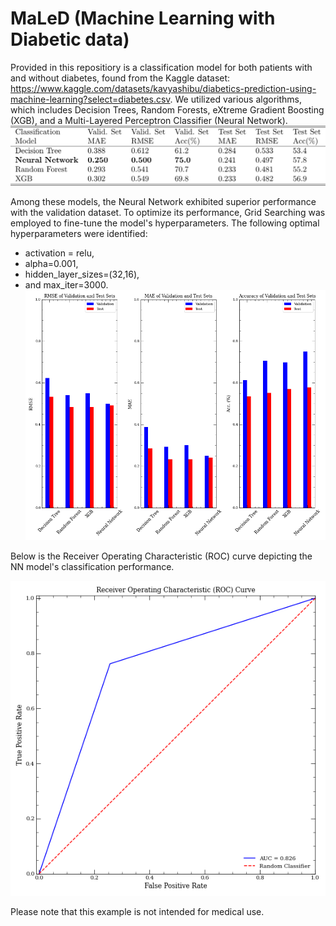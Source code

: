 # MaLeD (Machine Learning with Diabetic data)

Provided in this repositiory is a classification model for both patients with and without diabetes, found from the Kaggle dataset: https://www.kaggle.com/datasets/kavyashibu/diabetics-prediction-using-machine-learning?select=diabetes.csv.  We utilized various algorithms, which includes Decision Trees, Random Forests, eXtreme Gradient Boosting (XGB), and a Multi-Layered Perceptron Classifier (Neural Network). 
![](diabetic_data/images/table_diabetic.pdf.png)

Among these models, the Neural Network exhibited superior performance with the validation dataset. To optimize its performance, Grid Searching was employed to fine-tune the model's hyperparameters. The following optimal hyperparameters were identified:
* activation = relu,
* alpha=0.001,
* hidden_layer_sizes=(32,16),
* and max_iter=3000.
![](diabetic_data/images/metrics.png)

Below is the Receiver Operating Characteristic (ROC) curve depicting the NN model's classification performance. 

![](diabetic_data/images/roc.png)

Please note that this example is not intended for medical use.
